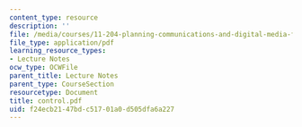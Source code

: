 ```yaml
---
content_type: resource
description: ''
file: /media/courses/11-204-planning-communications-and-digital-media-fall-2004/f24ecb2147bdc51701a0d505dfa6a227_control.pdf
file_type: application/pdf
learning_resource_types:
- Lecture Notes
ocw_type: OCWFile
parent_title: Lecture Notes
parent_type: CourseSection
resourcetype: Document
title: control.pdf
uid: f24ecb21-47bd-c517-01a0-d505dfa6a227
---
```

